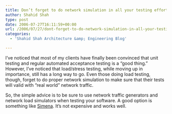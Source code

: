 ```yaml
---
title: Don’t forget to do network simulation in all your testing efforts
author: Shahid Shah
type: post
date: 2006-07-27T16:11:59+00:00
url: /2006/07/27/dont-forget-to-do-network-simulation-in-all-your-testing-efforts/
categories:
  - 'Shahid Shah Architecture &amp; Engineering Blog'

---
```

I&#8217;ve noticed that most of my clients have finally been convinced that unit testing and regular automated acceptance testing is a &#8220;good thing.&#8221; However, I&#8217;ve noticed that load/stress testing, while moving up in importance, still has a long way to go. Even those doing load testing, though, forget to do proper network simulation to make sure that their tests will valid with &#8220;real world&#8221; network traffic.

So, the simple advice is to be sure to use network traffic generators and network load simulators when testing your software. A good option is something like [Simena][1]. It&#8217;s not expensive and works well.

 [1]: http://www.simena.net/